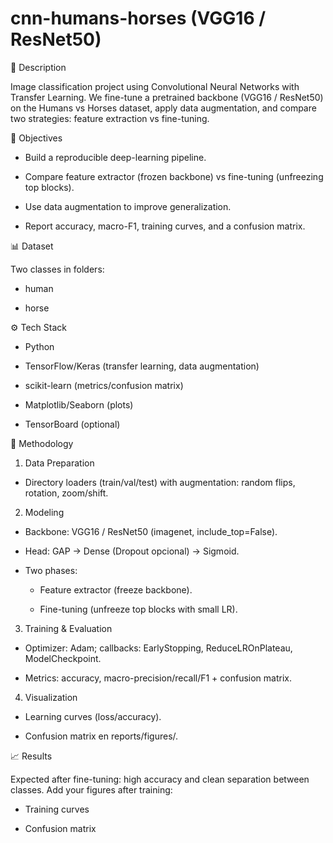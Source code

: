 # cnn-humans-horses (VGG16 / ResNet50)

📌 Description

Image classification project using Convolutional Neural Networks with Transfer Learning.
We fine-tune a pretrained backbone (VGG16 / ResNet50) on the Humans vs Horses dataset, apply data augmentation, and compare two strategies: feature extraction vs fine-tuning.

🎯 Objectives

- Build a reproducible deep-learning pipeline.

- Compare feature extractor (frozen backbone) vs fine-tuning (unfreezing top blocks).

- Use data augmentation to improve generalization.

- Report accuracy, macro-F1, training curves, and a confusion matrix.

📊 Dataset

Two classes in folders:

- human

- horse
  
⚙️ Tech Stack

- Python

- TensorFlow/Keras (transfer learning, data augmentation)

- scikit-learn (metrics/confusion matrix)

- Matplotlib/Seaborn (plots)

- TensorBoard (optional)

🔎 Methodology

1. Data Preparation

-  Directory loaders (train/val/test) with augmentation: random flips, rotation, zoom/shift.

2. Modeling

- Backbone: VGG16 / ResNet50 (imagenet, include_top=False).

- Head: GAP → Dense (Dropout opcional) → Sigmoid.

- Two phases:

    * Feature extractor (freeze backbone).

    * Fine-tuning (unfreeze top blocks with small LR).

3. Training & Evaluation

- Optimizer: Adam; callbacks: EarlyStopping, ReduceLROnPlateau, ModelCheckpoint.

- Metrics: accuracy, macro-precision/recall/F1 + confusion matrix.

4. Visualization

- Learning curves (loss/accuracy).

- Confusion matrix en reports/figures/.

📈 Results

Expected after fine-tuning: high accuracy and clean separation between classes.
Add your figures after training:

- Training curves

- Confusion matrix

